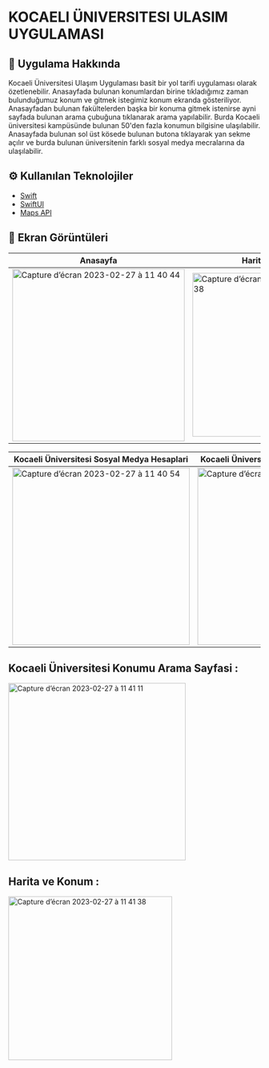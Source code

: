 # KOCAELI ÜNIVERSITESI ULASIM UYGULAMASI 
## :calling: Uygulama Hakkında 
Kocaeli Üniversitesi Ulaşım Uygulaması basit bir yol tarifi uygulaması olarak özetlenebilir.
Anasayfada bulunan konumlardan birine tıkladığımız zaman bulunduğumuz konum ve gitmek istegimiz konum ekranda gösteriliyor.
Anasayfadan bulunan fakültelerden başka bir konuma gitmek istenirse ayni sayfada bulunan arama çubuğuna tıklanarak arama yapılabilir. Burda Kocaeli üniversitesi kampüsünde bulunan 50'den fazla konumun bilgisine ulaşılabilir. Anasayfada bulunan sol üst kösede bulunan butona tıklayarak yan sekme açılır ve burda bulunan üniversitenin farklı sosyal medya mecralarına da ulaşılabilir.
## :gear: Kullanılan Teknolojiler
- [Swift](https://developer.apple.com/swift/)
- [SwiftUI](https://developer.apple.com/xcode/swiftui/)
- [Maps API](https://developer.apple.com/documentation/mapkit/map)

## :camera_flash: Ekran Görüntüleri
| Anasayfa | Harita ve Konum |
| --- | --- |
| <img width="344" alt="Capture d’écran 2023-02-27 à 11 40 44" src="https://user-images.githubusercontent.com/80275552/221515612-66c06ee8-5282-48a2-a982-e042d4a239d7.png"> | <img width="327" alt="Capture d’écran 2023-02-27 à 11 41 38" src="https://user-images.githubusercontent.com/80275552/221516454-aca8eb7b-c19a-425a-b5c2-6a5a72447205.png"> |


| Kocaeli Üniversitesi Sosyal Medya Hesaplari | Kocaeli Üniversitesi Konumu Arama Sayfasi |  
| --- | --- |
| <img width="354" alt="Capture d’écran 2023-02-27 à 11 40 54" src="https://user-images.githubusercontent.com/80275552/221516020-5ddbedc5-ea72-4831-90e0-3256e591404b.png"> | <img width="354" alt="Capture d’écran 2023-02-27 à 11 41 11" src="https://user-images.githubusercontent.com/80275552/221516215-213cd58f-e763-4b2b-adf7-f707d90550ea.png"> |

## Kocaeli Üniversitesi Konumu Arama Sayfasi : 
<img width="354" alt="Capture d’écran 2023-02-27 à 11 41 11" src="https://user-images.githubusercontent.com/80275552/221516215-213cd58f-e763-4b2b-adf7-f707d90550ea.png">


## Harita ve Konum : 
<img width="327" alt="Capture d’écran 2023-02-27 à 11 41 38" src="https://user-images.githubusercontent.com/80275552/221516454-aca8eb7b-c19a-425a-b5c2-6a5a72447205.png">
